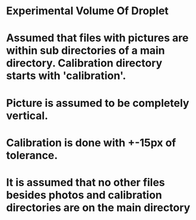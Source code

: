 # Experimental Volume Of Droplet

# Assumed that files with pictures are within sub directories of a main directory. Calibration directory starts with 'calibration'.
# Picture is assumed to be completely vertical.
# Calibration is done with +-15px of tolerance.
# It is assumed that no other files besides photos and calibration directories are on the main directory
